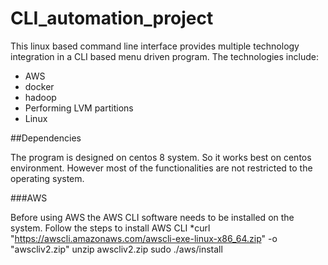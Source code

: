 # CLI_automation_project

This linux based command line interface provides multiple technology integration in a CLI based menu driven program. 
  The technologies include: 
  * AWS
  * docker
  * hadoop
  * Performing LVM partitions
  * Linux

##Dependencies

The program is designed on centos 8 system. So it works best on centos environment. However most of the functionalities are not restricted to the operating system.

###AWS

Before using AWS the AWS CLI software needs to be installed on the system. Follow the steps to install AWS CLI
	*curl "https://awscli.amazonaws.com/awscli-exe-linux-x86_64.zip" -o "awscliv2.zip"
	unzip awscliv2.zip
	sudo ./aws/install

